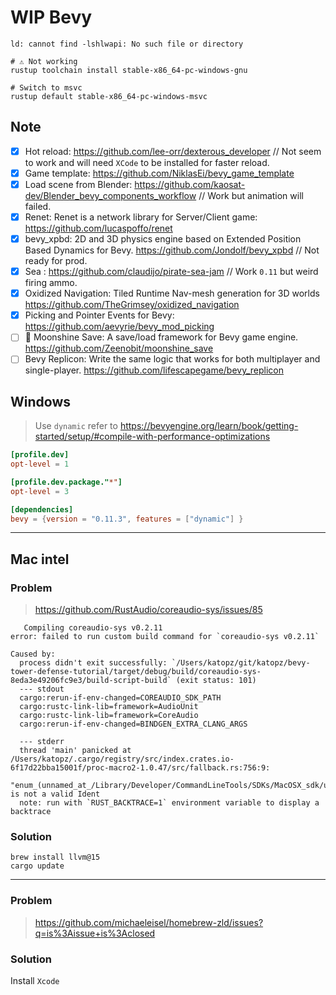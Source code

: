 # WIP Bevy

```
ld: cannot find -lshlwapi: No such file or directory
```

```
# ⚠️ Not working
rustup toolchain install stable-x86_64-pc-windows-gnu

# Switch to msvc
rustup default stable-x86_64-pc-windows-msvc
```

## Note

- [x] Hot reload: https://github.com/lee-orr/dexterous_developer // Not seem to work and will need `XCode` to be installed for faster reload.
- [x] Game template: https://github.com/NiklasEi/bevy_game_template
- [x] Load scene from Blender: https://github.com/kaosat-dev/Blender_bevy_components_workflow // Work but animation will failed.
- [x] Renet: Renet is a network library for Server/Client game: https://github.com/lucaspoffo/renet
- [x] bevy_xpbd: 2D and 3D physics engine based on Extended Position Based Dynamics for Bevy. https://github.com/Jondolf/bevy_xpbd // Not ready for prod.
- [x] Sea : https://github.com/claudijo/pirate-sea-jam // Work `0.11` but weird firing ammo.
- [x] Oxidized Navigation: Tiled Runtime Nav-mesh generation for 3D worlds https://github.com/TheGrimsey/oxidized_navigation
- [x] Picking and Pointer Events for Bevy: https://github.com/aevyrie/bevy_mod_picking
- [ ] 💾 Moonshine Save: A save/load framework for Bevy game engine. https://github.com/Zeenobit/moonshine_save
- [ ] Bevy Replicon: Write the same logic that works for both multiplayer and single-player. https://github.com/lifescapegame/bevy_replicon

## Windows

> Use `dynamic` refer to https://bevyengine.org/learn/book/getting-started/setup/#compile-with-performance-optimizations

```toml
[profile.dev]
opt-level = 1

[profile.dev.package."*"]
opt-level = 3

[dependencies]
bevy = {version = "0.11.3", features = ["dynamic"] }
```

---

## Mac intel

### Problem

> https://github.com/RustAudio/coreaudio-sys/issues/85

```
   Compiling coreaudio-sys v0.2.11
error: failed to run custom build command for `coreaudio-sys v0.2.11`

Caused by:
  process didn't exit successfully: `/Users/katopz/git/katopz/bevy-tower-defense-tutorial/target/debug/build/coreaudio-sys-8eda3e49206fc9e3/build-script-build` (exit status: 101)
  --- stdout
  cargo:rerun-if-env-changed=COREAUDIO_SDK_PATH
  cargo:rustc-link-lib=framework=AudioUnit
  cargo:rustc-link-lib=framework=CoreAudio
  cargo:rerun-if-env-changed=BINDGEN_EXTRA_CLANG_ARGS

  --- stderr
  thread 'main' panicked at /Users/katopz/.cargo/registry/src/index.crates.io-6f17d22bba15001f/proc-macro2-1.0.47/src/fallback.rs:756:9:
  "enum_(unnamed_at_/Library/Developer/CommandLineTools/SDKs/MacOSX_sdk/usr/include/MacTypes_h_382_1)" is not a valid Ident
  note: run with `RUST_BACKTRACE=1` environment variable to display a backtrace
```

### Solution

```
brew install llvm@15
cargo update
```

---

### Problem

> https://github.com/michaeleisel/homebrew-zld/issues?q=is%3Aissue+is%3Aclosed

### Solution

Install `Xcode`
